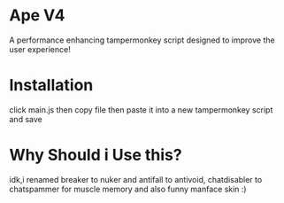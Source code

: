 # Ape V4
A performance enhancing tampermonkey script designed to improve the user experience!
# Installation
click main.js then copy file then paste it into a new tampermonkey script and save
# Why Should i Use this?
idk,i renamed breaker to nuker and antifall to antivoid, chatdisabler to chatspammer for muscle memory and also funny manface skin :)
